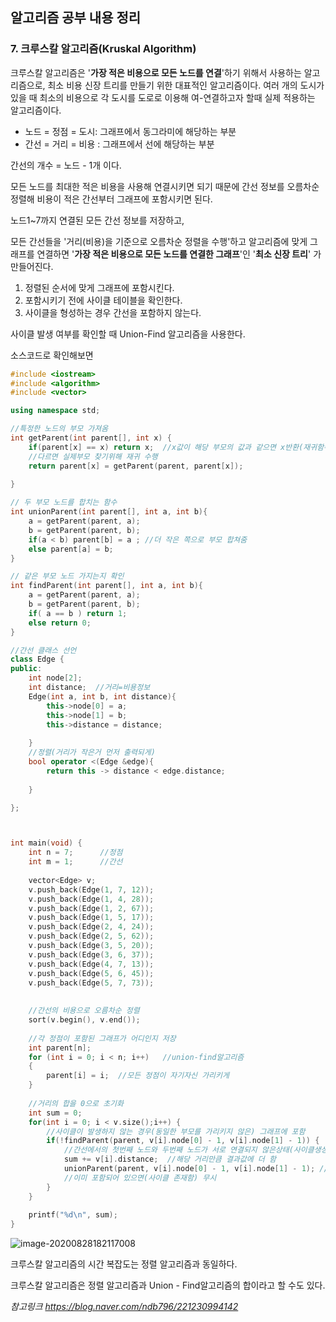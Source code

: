 ## 알고리즘 공부 내용 정리

### 7. 크루스칼 알고리즘(Kruskal Algorithm)

크루스칼 알고리즘은 '**가장 적은 비용으로 모든 노드를 연결**'하기 위해서 사용하는 알고리즘으로, 최소 비용 신장 트리를 만들기 위한 대표적인 알고리즘이다.  여러 개의 도시가 있을 때 최소의 비용으로 각 도시를 도로로 이용해 여-연결하고자 할때 실제 적용하는 알고리즘이다.

- 노드 = 정점 = 도시: 그래프에서 동그라미에 해당하는 부분
- 간선 = 거리 = 비용 : 그래프에서 선에 해당하는 부분

간선의 개수 = 노드 - 1개 이다.

모든 노드를 최대한 적은 비용을 사용해 연결시키면 되기 때문에 간선 정보를 오름차순 정렬해 비용이 적은 간선부터 그래프에 포함시키면 된다. 

노드1~7까지 연결된 모든 간선 정보를 저장하고,

모든 간선들을 '거리(비용)을 기준으로 오름차순 정렬을 수행'하고 알고리즘에 맞게 그래프를 연결하면 '**가장 적은 비용으로 모든 노드를 연결한 그래프**'인 '**최소 신장 트리**' 가 만들어진다.

1. 정렬된 순서에 맞게 그래프에 포함시킨다.
2. 포함시키기 전에 사이클 테이블을 확인한다.
3. 사이클을 형성하는 경우 간선을 포함하지 않는다. 

사이클 발생 여부를 확인할 때 Union-Find 알고리즘을 사용한다.



  소스코드로 확인해보면

```c++
#include <iostream>
#include <algorithm>
#include <vector>

using namespace std;

//특정한 노드의 부모 가져옴
int getParent(int parent[], int x) {
	if(parent[x] == x) return x;  //x값이 해당 부모의 값과 같으면 x반환(재귀함수의 종료조건)	
	//다르면 실제부모 찾기위해 재귀 수행 
	return parent[x] = getParent(parent, parent[x]);
	
}

// 두 부모 노드를 합치는 함수
int unionParent(int parent[], int a, int b){
	a = getParent(parent, a);
	b = getParent(parent, b);
	if(a < b) parent[b] = a ; //더 작은 쪽으로 부모 합쳐줌
	else parent[a] = b; 
} 

// 같은 부모 노드 가지는지 확인 
int findParent(int parent[], int a, int b){
	a = getParent(parent, a);
	b = getParent(parent, b);
	if( a == b ) return 1;
	else return 0;
}

//간선 클래스 선언
class Edge {
public:
	int node[2];
	int distance;  //거리=비용정보
	Edge(int a, int b, int distance){
		this->node[0] = a;
		this->node[1] = b;
		this->distance = distance;
		
	} 
	//정렬(거리가 작은거 먼저 출력되게) 
	bool operator <(Edge &edge){
		return this -> distance < edge.distance;
		
	}

}; 



int main(void) {
	int n = 7;  	//정점
	int m = 1; 		//간선
	
	vector<Edge> v;
	v.push_back(Edge(1, 7, 12));
	v.push_back(Edge(1, 4, 28));
	v.push_back(Edge(1, 2, 67));
	v.push_back(Edge(1, 5, 17));
	v.push_back(Edge(2, 4, 24));
	v.push_back(Edge(2, 5, 62));
	v.push_back(Edge(3, 5, 20));
	v.push_back(Edge(3, 6, 37));
	v.push_back(Edge(4, 7, 13));
	v.push_back(Edge(5, 6, 45));
	v.push_back(Edge(5, 7, 73));
	
	
	//간선의 비용으로 오름차순 정렬
	sort(v.begin(), v.end());
	
	//각 정점이 포함된 그래프가 어디인지 저장
	int parent[n];
	for (int i = 0; i < n; i++)   //union-find알고리즘 
	{
		parent[i] = i;  //모든 정점이 자기자신 가리키게 
	}
	
	//거리의 합을 0으로 초기화
	int sum = 0;
	for(int i = 0; i < v.size();i++) {
		//사이클이 발생하지 않는 경우(동일한 부모를 가리키지 않은) 그래프에 포함
		if(!findParent(parent, v[i].node[0] - 1, v[i].node[1] - 1)) {
			//간선에서의 첫번째 노드와 두번째 노드가 서로 연결되지 않은상태(사이클생성X) 
			sum += v[i].distance;  //해당 거리만큼 결과값에 더 함 
			unionParent(parent, v[i].node[0] - 1, v[i].node[1] - 1); // 실제 두개 노드 연 결
			//이미 포함되어 있으면(사이클 존재함) 무시 
		}
	}
	
	printf("%d\n", sum);
}


```

![image-20200828182117008](C:\Users\Subin\AppData\Roaming\Typora\typora-user-images\image-20200828182117008.png)

크루스칼 알고리즘의 시간 복잡도는 정렬 알고리즘과 동일하다. 

크루스칼 알고리즘은 정렬 알고리즘과 Union - Find알고리즘의 합이라고 할 수도 있다.



*참고링크 https://blog.naver.com/ndb796/221230994142*